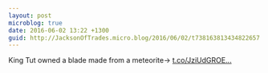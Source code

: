 ```yaml
---
layout: post
microblog: true
date: 2016-06-02 13:22 +1300
guid: http://JacksonOfTrades.micro.blog/2016/06/02/t738163813434822657.html
---
```

King Tut owned a blade made from a meteorite→ [t.co/JziUdGROE...](https://t.co/JziUdGROEF)
